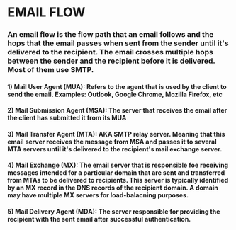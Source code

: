 # EMAIL FLOW

### An email flow is the f﻿low path that an email follows and the hops that the email passes when sent from the sender until it's delivered to the recipient. The email crosses multiple hops between the sender and the recipient before it is delivered. Most of them use SMTP.

#### 1) Mail User Agent (MUA): Refers to the agent that is used by the client to send the email. Examples: Outlook, Google Chrome, Mozilla Firefox, etc

#### 2) Mail Submission Agent (MSA): The server that receives the email after the client has submitted it from its MUA

#### 3) Mail Transfer Agent (MTA): AKA SMTP relay server. Meaning that this email server receives the message from MSA and passes it to several MTA servers until it's delivered to the recipient's mail exchange server.

#### 4) Mail Exchange (MX): The email server that is responsible foe receiving messages intended for a particular domain that are sent and transferred from MTAs to be delivered to recipients. This server is typically identified by an MX record in the DNS records of the recipient domain. A domain may have multiple MX servers for load-balacning purposes.

#### 5) Mail Delivery Agent (MDA): The server responsible for providing the recipient with the sent email after successful authentication.
